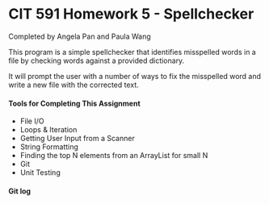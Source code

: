 # CIT 591 Homework 5 - Spellchecker

Completed by Angela Pan and Paula Wang

This program is a simple spellchecker that identifies misspelled words in a file by checking words against a provided dictionary.

It will prompt the user with a number of ways to fix the misspelled word and write a new file with the corrected text.

#### Tools for Completing This Assignment
- File I/O
- Loops & Iteration
- Getting User Input from a Scanner
- String Formatting
- Finding the top N elements from an ArrayList for small N
- Git
- Unit Testing

#### Git log
